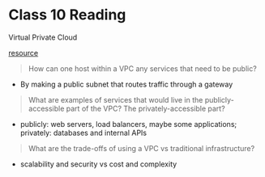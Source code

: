 # Class 10 Reading
 Virtual Private Cloud

 [resource](https://www.cloudflare.com/learning/cloud/what-is-a-virtual-private-cloud/)

> How can one host within a VPC any services that need to be public?
   - By making a public subnet that routes traffic through a gateway

> What are examples of services that would live in the publicly-accessible part of the VPC? The privately-accessible part?
   - publicly: web servers, load balancers, maybe some applications; privately: databases and internal APIs

> What are the trade-offs of using a VPC vs traditional infrastructure?
   - scalability and security vs cost and complexity
